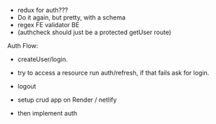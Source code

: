 - redux for auth???
- Do it again, but pretty, with a schema
- regex FE validator BE
- (authcheck should just be a protected getUser route)

Auth Flow:
- createUser/login.
- try to access a resource run auth/refresh, if that fails ask for login.
- logout

- setup crud app on Render / netlify
- then implement auth
